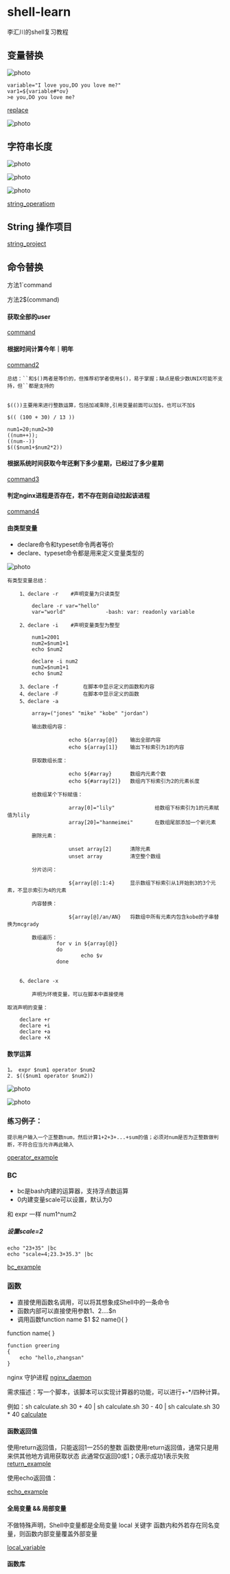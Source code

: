 # shell-learn
李汇川的shell复习教程


## 变量替换

![photo](./photo/01.png)

    variable="I love you,DO you love me?"
    var1=${variable#*ov}
    >e you,DO you love me?
    
    
[replace](./variable_replace.sh)


![photo](./photo/02.png)

## 字符串长度

![photo](./photo/03.png)


![photo](./photo/04.png)

![photo](./photo/05.png)


[string_operatiom](./string_operation.sh)

## String 操作项目

[string_project](./string_project.sh)


## 命令替换
方法1`command

方法2$(command)

#### 获取全部的user
[command](./command_example.sh)


#### 根据时间计算今年｜明年
[command2](./command_example2.sh)


    总结：``和$()两者是等价的，但推荐初学者使用$()，易于掌握；缺点是极少数UNIX可能不支持，但``都是支持的

	
	$(())主要用来进行整数运算，包括加减乘除,引用变量前面可以加$，也可以不加$

    $(( (100 + 30) / 13 ))
			
    num1=20;num2=30
    ((num++));
    ((num--))
    $(($num1+$num2*2))
    
#### 	根据系统时间获取今年还剩下多少星期，已经过了多少星期

[command3](./command_example3.sh)

#### 判定nginx进程是否存在，若不存在则自动拉起该进程

[command4](./command_example4.sh)

#### 由类型变量

- declare命令和typeset命令两者等价 
- declare、typeset命令都是用来定义变量类型的

![photo](./photo/06.png)




	有类型变量总结：
	
		1、declare -r	#声明变量为只读类型
		
			declare -r var="hello"
			var="world"				-bash: var: readonly variable
			
		2、declare -i	#声明变量类型为整型
		
			num1=2001
			num2=$num1+1
			echo $num2
			
			declare -i num2
			num2=$num1+1
			echo $num2
		
		3、declare -f		在脚本中显示定义的函数和内容		
		4、declare -F		在脚本中显示定义的函数
		5、declare -a
		
			array=("jones" "mike" "kobe" "jordan")
			
			输出数组内容：											
			
						echo ${array[@]}	输出全部内容
						echo ${array[1]}	输出下标索引为1的内容
			
			获取数组长度：											
						
						echo ${#array}		数组内元素个数
						echo ${#array[2]}	数组内下标索引为2的元素长度
						
			给数组某个下标赋值：									
			
						array[0]="lily"				给数组下标索引为1的元素赋值为lily
						array[20]="hanmeimei"		在数组尾部添加一个新元素
						
			删除元素：												
			
						unset array[2]		清除元素
						unset array			清空整个数组
						
			分片访问：												
			
						${array[@]:1:4}		显示数组下标索引从1开始到3的3个元素，不显示索引为4的元素
						
			内容替换：												
			
						${array[@]/an/AN}	将数组中所有元素内包含kobe的子串替换为mcgrady
						
			数组遍历：
					for v in ${array[@]}
					do
							echo $v
					done
														
		
		6、declare -x
		
			声明为环境变量，可以在脚本中直接使用
		
	取消声明的变量：
	
		declare +r
		declare +i
		declare +a
		declare +X
		
#### 数学运算
    1。 expr $num1 operator $num2
    2. $(($num1 operator $num2))
    
![photo](./photo/07.png)


![photo](./photo/08.png)

### 练习例子：

    提示用户输入一个正整数num，然后计算1+2+3+...+sum的值；必须对num是否为正整数做判断，不符合应当允许再此输入
    
[operator_example](./operator1.sh)


### BC
- bc是bash内建的运算器，支持浮点数运算 
- 0内建变量scale可以设置，默认为0

和 expr 一样
num1^num2

##### 设置scale=2
    echo "23+35" |bc
    echo "scale=4;23.3+35.3" |bc

[bc_example](./bc_test.sh)


### 函数
- 直接使用函数名调用，可以将其想象成Shell中的一条命令
- 函数内部可以直接使用参数$1、$2....$n
- 调用函数function name $1 $2
name(){
}

function name{
}

    function greering
    {
        echo "hello,zhangsan"
    }

nginx 守护进程
[nginx_daemon](./nginx_daemon.sh)

需求描述：写一个脚本，该脚本可以实现计算器的功能，可以进行+-*/四种计算。

例如：sh calculate.sh 30 + 40		| sh calculate.sh 30 - 40		| sh calculate.sh 30 * 40
[calculate](./calculate.sh)

#### 函数返回值
使用return返回值，只能返回1一255的整数 
函数使用return返回值，通常只是用来供其他地方调用获取状态 此通常仅返回0或1；0表示成功1表示失败
[return_example](./is_nginx_running.sh)

使用echo返回值：

[echo_example](./user_list.sh)


#### 全局变量 && 局部变量

不做特殊声明，Shell中变量都是全局变量
local 关键字
函数内和外若存在同名变量，则函数内部变量覆盖外部变量

[local_variable](./local_variable.sh)

#### 函数库

